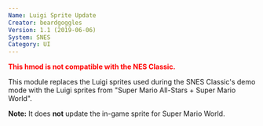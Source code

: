 ```yaml
---
Name: Luigi Sprite Update
Creator: beardgoggles
Version: 1.1 (2019-06-06)
System: SNES
Category: UI
---
```

<span style="color:red">**This hmod is not compatible with the NES Classic.**</span>

This module replaces the Luigi sprites used during the SNES Classic's demo mode with the Luigi sprites from "Super Mario All-Stars + Super Mario World".

**Note:** It does **not** update the in-game sprite for Super Mario World.
